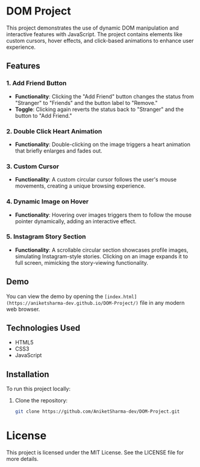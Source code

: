 # DOM Project

This project demonstrates the use of dynamic DOM manipulation and interactive features with JavaScript. The project contains elements like custom cursors, hover effects, and click-based animations to enhance user experience.

## Features

### 1. Add Friend Button
- **Functionality**: Clicking the "Add Friend" button changes the status from "Stranger" to "Friends" and the button label to "Remove."
- **Toggle**: Clicking again reverts the status back to "Stranger" and the button to "Add Friend."

### 2. Double Click Heart Animation
- **Functionality**: Double-clicking on the image triggers a heart animation that briefly enlarges and fades out.

### 3. Custom Cursor
- **Functionality**: A custom circular cursor follows the user's mouse movements, creating a unique browsing experience.

### 4. Dynamic Image on Hover
- **Functionality**: Hovering over images triggers them to follow the mouse pointer dynamically, adding an interactive effect.

### 5. Instagram Story Section
- **Functionality**: A scrollable circular section showcases profile images, simulating Instagram-style stories. Clicking on an image expands it to full screen, mimicking the story-viewing functionality.

## Demo
You can view the demo by opening the `[index.html](https://aniketsharma-dev.github.io/DOM-Project/)` file in any modern web browser.

## Technologies Used
- HTML5
- CSS3
- JavaScript

## Installation
To run this project locally:
1. Clone the repository:
   ```bash
   git clone https://github.com/AniketSharma-dev/DOM-Project.git

# License
This project is licensed under the MIT License. See the LICENSE file for more details.
